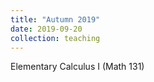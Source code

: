 ```yaml
---
title: "Autumn 2019"
date: 2019-09-20
collection: teaching
---
```


Elementary Calculus I (Math 131)
